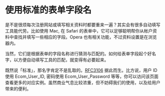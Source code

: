 # 使用标准的表单字段名

是不是很烦每次注册网站或填写相关资料时都要重来一遍？其实会有很多自动填写工具能代劳。比如使用 Mac, 在 Safari 的表单中，它可以足够聪明帮你从帐户资料中查找并填写一些相应的字段。Opera 也有相关功能，不过资料设置是在浏览器内。

当然，它们是根据表单的字段名称进行猜测与匹配的。如何给表单字段起个好名字，以方便自动填写工具的匹配，就变得有必要起来。

既然说「标准」，那名字肯定不是乱取的。[RFC3106][0] 据此而生。比方说，用户 ID 使用 Ecom_User_ID, 密码使用 Ecom_User_Password 等等，你可以访问该页面查看更多的对应实例。虽然商业气息比较浓重，但不妨碍我们的使用，以及给用户带来的便利。

[0]: http://www.ietf.org/rfc/rfc3106
